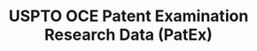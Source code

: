 ---
layout: default
bigquery: https://console.cloud.google.com/bigquery?p=patents-public-data&d=uspto_oce_pair&page=dataset
citation: 'Graham, S. Marco, A., and Miller, A. (2015). “The USPTO Patent Examination
  Research Dataset: A Window on the Process of Patent Examination.”'
contributors: Graham, S. Marco, A., Miller, A.
cost: None
description: The latest version of PatEx (referred to below as the 2020 release) contains
  detailed information on nearly 11.9 million publicly-viewable provisional and non-provisional
  patent applications to the USPTO and over 4.6 million Patent Cooperation Treaty
  (PCT) applications. It is based on data that OCE downloaded from the Patent Examination
  Data System (PEDS) in April, 2021. The PEDS data are sourced from Public PAIR. The
  first time that OCE used PEDS as the basis of PatEx was for the 2019 release. We
  took the PEDS data and organized it into the familiar PatEx data files, which are
  based on the organization of the Public PAIR portal. The data files include information
  on each application’s characteristics, prosecution history, continuation history,
  claims of foreign priority, patent term adjustment history, publication history,
  and correspondence address information.
documentation: 'For the 2019 and later releases, new technical documentation is available
  https://www.uspto.gov/sites/default/files/documents/PatEx-2019-Technical-Doc.pdf


  A document describing the 2014-2017 data sets is available and can be cited as:
  Graham, Stuart J.H. and Marco, Alan C. and Miller, Richard, The USPTO Patent Examination
  Research Dataset: A Window on the Process of Patent Examination (November 30, 2015).
  Available at SSRN: https://ssrn.com/abstract=2702637.'
last_edit: Mon, 04 Apr 2022 19:06:22 GMT
location: https://www.uspto.gov/ip-policy/economic-research/research-datasets/patent-examination-research-dataset-public-pair
maintained_by: EconomicsData@uspto.gov
related_publications: https://ssrn.com/abstract=29956744, https://ssrn.com/abstract=2702637
schema_fields: '[''abandon_date'', ''uspc_class'', ''event_description'', ''foreign_parent_date'',
  ''child_filing_date'', ''parent_application_number'', ''inventor_name_last'', ''recorded_date'',
  ''application_type'', ''inventor_country_name'', ''customer_number'', ''correspondence_region_name'',
  ''parent_country_code'', ''confirm_number'', ''wipo_pub_number'', ''examiner_id'',
  ''inventor_country_code'', ''child_application_number'', ''appl_status_date'', ''invention_subject_matter'',
  ''correspondence_postal_code'', ''correspondence_country_name'', ''patent_number'',
  ''foreign_parent_id'', ''correspondence_name_line_1'', ''atty_docket_number'', ''application_number_pair'',
  ''correspondence_name_line_2'', ''correspondence_region_code'', ''examiner_name_last'',
  ''parent_filing_date'', ''filing_date'', ''inventor_rank'', ''correspondence_city'',
  ''disposal_type'', ''uspc_subclass'', ''inventor_address_type'', ''patent_issue_date'',
  ''continuation_type'', ''examiner_art_unit'', ''aia_first_to_file'', ''correspondence_country_code'',
  ''examiner_name_first'', ''earliest_pgpub_number'', ''inventor_name_middle'', ''file_location'',
  ''correspondence_street_line_2'', ''appl_status_code'', ''inventor_name_first'',
  ''examiner_name_middle'', ''earliest_pgpub_date'', ''invention_title'', ''status_description'',
  ''status_code'', ''parent_country'', ''event_code'', ''inventor_region_code'', ''wipo_pub_date'',
  ''correspondence_street_line_1'', ''sequence_number'', ''file_location_date'', ''small_entity_indicator'',
  ''application_number'']'
shortname: patex
tags:
- patents
- legal
- history
terms_of_use: 'USPTO’s online databases are not designed or intended to be a source
  for bulk downloads of USPTO data when accessed through the website’s interfaces.
  Individuals, companies, IP addresses, or blocks of IP addresses who, in effect,
  deny or decrease service by generating unusually high numbers of database accesses
  (searches, pages, or hits), whether generated manually or in an automated fashion,
  may be denied access to USPTO servers without notice.


  Bulk data products may be separately obtained from the USPTO, either for free or
  at the cost of dissemination. For details, see information on Electronic Bulk Data
  Products: https://www.uspto.gov/learning-and-resources/electronic-bulk-data-products'
title: USPTO OCE Patent Examination Research Data (PatEx)
uuid: 4342caa7-23af-420c-b2f6-6088f133df6a
---